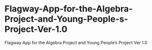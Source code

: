 # Flagway-App-for-the-Algebra-Project-and-Young-People-s-Project-Ver-1.0
Flagway App for the Algebra Project and Young People’s Project Ver 1.0
